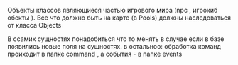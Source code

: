 Объекты классов являющиеся частью игрового мира (npc , игрокиб обекты ). Все что должно быть на карте (в Pools) должны наследоваться от класса Objects

В ссамих сущностях понадобиться что то менять  в случае если в базе появились новые поля на сущностях. в остальноо: обработка команд проиходит в папке command , а события - в папке events 
